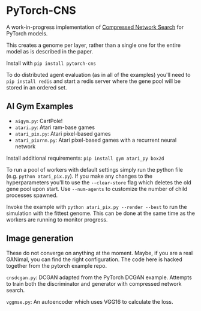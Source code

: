 PyTorch-CNS
==============
A work-in-progress implementation of [Compressed Network Search](http://people.idsia.ch/~juergen/compressednetworksearch.html)
for PyTorch models.

This creates a genome per layer, rather than a single one for the entire model as is described in the paper.

Install with `pip install pytorch-cns`

To do distributed agent evaluation (as in all of the examples) you'll need
to `pip install redis` and start a redis server where the gene pool will be
stored in an ordered set.

AI Gym Examples
---------------
 * `aigym.py`: CartPole!
 * `atari.py`: Atari ram-base games
 * `atari_pix.py`: Atari pixel-based games
 * `atari_pixrnn.py`: Atari pixel-based games with a recurrent neural network

Install additional requirements: `pip install gym atari_py box2d`

To run a pool of workers with default settings simply run the python file
(e.g. `python atari_pix.py`). If you make any changes to the hyperparameters
you'll to use the `--clear-store` flag which deletes the old gene pool upon start.
Use `--num-agents` to customize the number of child processes spawned.

Invoke the example with `python atari_pix.py --render --best` to run the simulation
with the fittest genome. This can be done at the same time as the workers are
running to monitor progress.

Image generation
----------------
These do not converge on anything at the moment. Maybe, if you are a real GANimal,
you can find the right configuration. The code here is hacked together from
the pytorch example repo.

`cnsdcgan.py`: DCGAN adapted from the PyTorch DCGAN example. Attempts to train
both the discriminator and generator with compressed network search.

`vggmse.py`: An autoencoder which uses VGG16 to calculate the loss.
